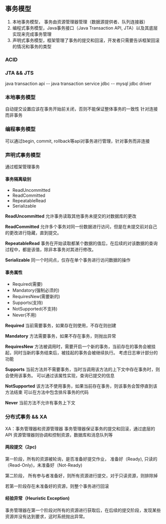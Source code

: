 
## 事务模型

1. 本地事务模型， 事务由资源管理器管理（数据源提供者、队列连接器）
2. 编程式事务模型，Java事务接口（Java Transaction API, JTA）以及其底层实现来完成事务管理
3. 声明式事务模型，框架管理了事务的提交和回滚，开发者只需要告诉框架回滚的情况和事务的类型


### ACID

### JTA && JTS
java transaction api -- java transaction service
jdbc -- mysql jdbc driver

### 本地事务模型
自动提交设置应该在事务开始前关闭，否则不能保证整体事务的一致性
针对连接而非事务

### 编程事务模型
可以通过begin, commit, rollback等api对事务进行管理，针对事务而非连接

### 声明式事务模型
通过框架管理事务

#### 事务隔离级别
* ReadUncommitted
* ReadCommitted
* RepeatableRead
* Serializable

**ReadUncommitted**
允许事务读取其他事务未提交的对数据库的更改

**ReadCommitted**
允许多个事务对同一份数据进行访问，但是在未提交前对自己的更改进行隐藏，直到提交。

**RepeatableRead**
事务在开始读取都某个数据的值后，在后续的对该数据的查询过程中，都是该值，除非本事务对其进行修改。

**Serializable**
同一个时间点，仅存在单个事务进行访问数据的操作

#### 事务属性
* Required(需要)
* Mandatory(强制必须的)
* RequiresNew(需要新的)
* Supports(支持)
* NotSupported(不支持)
* Never(不用)

**Required**
当前需要事务，如果存在则使用，不存在则创建

**Mandatory**
方法需要事务，如果不存在事务，则抛出异常

**RequiresNew**
方法被调用时，需要开启一个新的事务，当前存在的事务会被挂起，同时当新的事务结束后，被挂起的事务会被继续执行。
考虑日志审计部分的功能

**Supports**
当前方法并不需要事务，当时当调用该方法的上下文中存在事务时，则会使用该事务。
可以通过该属性实现，查询已提交的信息

**NotSupported**
该方法不使用事务，如果当前存在事务，则该事务会暂停直到该方法结束
可以在方法中包含排斥事务的代码

**Never**
当前方法不允许有事务上下文

### 分布式事务 && XA
XA：事务管理器和资源管理器
事务管理器保证事务的提交和回滚，通过底层的API
资源管理器则协调和控制资源，数据库和消息队列等

#### 两段提交（2pc)

第一阶段，所有的资源被轮询，是否准备好提交作业，
准备好（Ready), 只读的（Read-Only)，未准备好（Not-Ready)

第二阶段， 所有参与者准备好，则所有资源进行提交，对于只读资源，则排除掉

若第一阶段存在未准备好的资源，则整个事务进行回滚

#### 经验异常（Heuristic Exception)
事务管理器在第一个阶段对所有的资源进行获取后，在后续的提交阶段，发现某些资源并没有达到要求，这时系统抛出异常。









